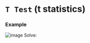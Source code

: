 # `T Test` (t statistics)


### Example
![image](https://user-images.githubusercontent.com/14041622/45405038-e9936980-b693-11e8-87d2-32e15b33910b.png)
Solve:
